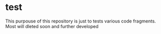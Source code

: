 # test
This purpouse of this repository is just to tests various code fragments. Most will dleted soon and further developed 
